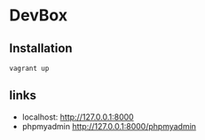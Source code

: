 # DevBox


## Installation
```SHELL
vagrant up
```


## links

* localhost: http://127.0.0.1:8000
* phpmyadmin http://127.0.0.1:8000/phpmyadmin
